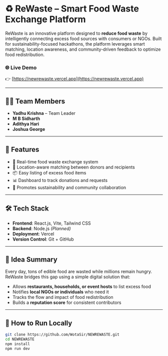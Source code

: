 # ♻️ ReWaste – Smart Food Waste Exchange Platform

ReWaste is an innovative platform designed to **reduce food waste** by intelligently connecting excess food sources with consumers or NGOs. Built for sustainability-focused hackathons, the platform leverages smart matching, location awareness, and community-driven feedback to optimize food redistribution.

### 🌐 Live Demo  
👉 [https://newrewaste.vercel.app](https://newrewaste.vercel.app)

---

## 👨‍💻 Team Members

- **Yadhu Krishna** – Team Leader  
- **M B Sidharth**  
- **Adithya Hari**  
- **Joshua George**

---

## 🚀 Features

- 🔁 Real-time food waste exchange system  
- 📍 Location-aware matching between donors and recipients  
- 📦 Easy listing of excess food items  
- 📊 Dashboard to track donations and requests  
- 🌿 Promotes sustainability and community collaboration  

---

## 🛠️ Tech Stack

- **Frontend**: React.js, Vite, Tailwind CSS  
- **Backend**: Node.js *(Planned)*  
- **Deployment**: Vercel  
- **Version Control**: Git + GitHub  

---

## 🧠 Idea Summary

Every day, tons of edible food are wasted while millions remain hungry. ReWaste bridges this gap using a simple digital solution that:

- Allows **restaurants, households, or event hosts** to list excess food  
- Notifies **local NGOs or individuals** who need it  
- Tracks the flow and impact of food redistribution  
- Builds a **reputation score** for consistent contributors  

---

## 📂 How to Run Locally

```bash
git clone https://github.com/WotaSir/NEWREWASTE.git
cd NEWREWASTE
npm install
npm run dev
